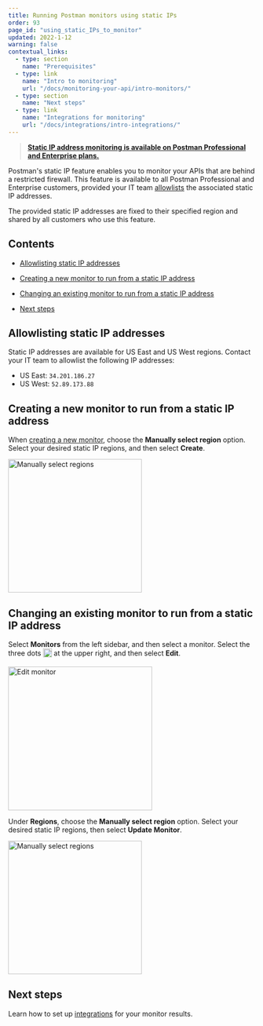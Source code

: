 ```yaml
---
title: Running Postman monitors using static IPs
order: 93
page_id: "using_static_IPs_to_monitor"
updated: 2022-1-12
warning: false
contextual_links:
  - type: section
    name: "Prerequisites"
  - type: link
    name: "Intro to monitoring"
    url: "/docs/monitoring-your-api/intro-monitors/"
  - type: section
    name: "Next steps"
  - type: link
    name: "Integrations for monitoring"
    url: "/docs/integrations/intro-integrations/"
---
```


> __[Static IP address monitoring is available on Postman Professional and Enterprise plans.](https://www.postman.com/pricing)__

Postman's static IP feature enables you to monitor your APIs that are behind a restricted firewall. This feature is available to all Postman Professional and Enterprise customers, provided your IT team [allowlists](#allowlisting-static-ip-addresses) the associated static IP addresses.

The provided static IP addresses are fixed to their specified region and shared by all customers who use this feature.

## Contents

* [Allowlisting static IP addresses](#allowlisting-static-ip-addresses)

* [Creating a new monitor to run from a static IP address](#creating-a-new-monitor-to-run-from-a-static-ip-address)

* [Changing an existing monitor to run from a static IP address](#changing-an-existing-monitor-to-run-from-a-static-ip-address)

* [Next steps](#next-steps)

## Allowlisting static IP addresses

Static IP addresses are available for US East and US West regions. Contact your IT team to allowlist the following IP addresses:

* US East: `34.201.186.27`
* US West: `52.89.173.88`

## Creating a new monitor to run from a static IP address

When [creating a new monitor](/docs/monitoring-your-api/setting-up-monitor/#creating-a-monitor), choose the **Manually select region** option. Select your desired static IP regions, and then select **Create**.

<img src="https://assets.postman.com/postman-docs/monitor-manually-select-region.jpg" width="272px" alt="Manually select regions"/>

## Changing an existing monitor to run from a static IP address

Select **Monitors** from the left sidebar, and then select a monitor. Select the three dots <img alt="Three dots icon" src="https://assets.postman.com/postman-docs/icon-three-dots-v9.jpg" width="18px" style="vertical-align:middle;margin-bottom:5px"> at the upper right, and then select **Edit**.

<img src="https://assets.postman.com/postman-docs/select-edit-monitor.jpg" width="293px" alt="Edit monitor"/>

Under **Regions**, choose the **Manually select region** option. Select your desired static IP regions, then select **Update Monitor**.

<img src="https://assets.postman.com/postman-docs/monitor-manually-select-region.jpg" width="272px" alt="Manually select regions"/>

## Next steps

Learn how to set up [integrations](/docs/integrations/intro-integrations/) for your monitor results.
